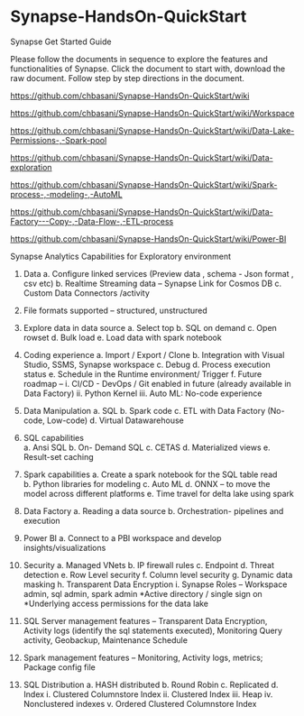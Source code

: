 # Synapse-HandsOn-QuickStart
Synapse Get Started Guide

Please follow the documents in sequence to explore the features and functionalities of Synapse. 
Click the document to start with, download the raw document. Follow step by step directions in the document.

https://github.com/chbasani/Synapse-HandsOn-QuickStart/wiki

https://github.com/chbasani/Synapse-HandsOn-QuickStart/wiki/Workspace

https://github.com/chbasani/Synapse-HandsOn-QuickStart/wiki/Data-Lake-Permissions-,-Spark-pool

https://github.com/chbasani/Synapse-HandsOn-QuickStart/wiki/Data-exploration

https://github.com/chbasani/Synapse-HandsOn-QuickStart/wiki/Spark-process-,-modeling-,-AutoML

https://github.com/chbasani/Synapse-HandsOn-QuickStart/wiki/Data-Factory---Copy-,-Data-Flow-,-ETL-process

https://github.com/chbasani/Synapse-HandsOn-QuickStart/wiki/Power-BI



Synapse Analytics
Capabilities for Exploratory environment
1.	Data 
a.	Configure linked services (Preview data , schema  - Json format , csv etc) 
b.	Realtime Streaming data – Synapse Link for Cosmos DB
c.	Custom Data Connectors /activity

2.	File formats supported – structured, unstructured

3.	Explore data in data source 
a.	Select top
b.	SQL on demand 
c.	Open rowset
d.	Bulk load
e.	Load data with spark notebook

4.	Coding experience 
a.	Import / Export / Clone
b.	Integration with Visual Studio, SSMS, Synapse workspace
c.	Debug 
d.	Process execution status 
e.	Schedule in the Runtime environment/ Trigger 
f.	Future roadmap – 
i.	CI/CD - DevOps / Git enabled in future (already available in Data Factory)
ii.	Python Kernel 
iii.	Auto ML: No-code experience

5.	Data Manipulation 
a.	SQL 
b.	Spark code
c.	ETL with Data Factory (No-code, Low-code)
d.	Virtual Datawarehouse

6.	SQL capabilities  
a.	Ansi SQL
b.	On- Demand SQL 
c.	CETAS
d.	Materialized views
e.	Result-set caching

7.	Spark capabilities
a.	Create a spark notebook for the SQL table read   
b.	Python libraries for modeling 
c.	Auto ML
d.	ONNX – to move the model across different platforms 
e.	Time travel for delta lake using spark

8.	Data Factory
a.	Reading a data source
b.	Orchestration- pipelines and execution

9.	Power BI 
a.	Connect to a PBI workspace and develop insights/visualizations

10.	Security
a.	Managed VNets
b.	IP firewall rules
c.	Endpoint
d.	Threat detection
e.	Row Level security 
f.	Column level security
g.	Dynamic data masking
h.	Transparent Data Encryption
i.	Synapse Roles – Workspace admin, sql admin, spark admin
*Active directory / single sign on 
*Underlying access permissions for the data lake 

11.	SQL Server management features – Transparent Data Encryption, Activity logs (identify the sql statements executed), Monitoring Query activity, Geobackup, Maintenance Schedule 

12.	Spark management features – Monitoring, Activity logs, metrics; Package config file 

13.	SQL Distribution 
a.	HASH distributed
b.	Round Robin
c.	Replicated
d.	Index 
i.	Clustered Columnstore Index 
ii.	Clustered Index 
iii.	Heap 
iv.	Nonclustered indexes
v.	Ordered Clustered Columnstore Index

